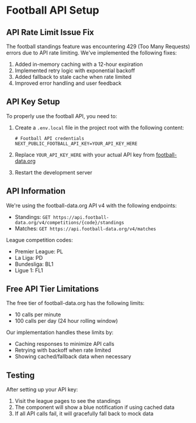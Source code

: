 # Football API Setup

## API Rate Limit Issue Fix

The football standings feature was encountering 429 (Too Many Requests) errors due to API rate limiting. We've implemented the following fixes:

1. Added in-memory caching with a 12-hour expiration
2. Implemented retry logic with exponential backoff
3. Added fallback to stale cache when rate limited
4. Improved error handling and user feedback

## API Key Setup

To properly use the football API, you need to:

1. Create a `.env.local` file in the project root with the following content:

   ```
   # Football API credentials
   NEXT_PUBLIC_FOOTBALL_API_KEY=YOUR_API_KEY_HERE
   ```

2. Replace `YOUR_API_KEY_HERE` with your actual API key from [football-data.org](https://www.football-data.org/)

3. Restart the development server

## API Information

We're using the football-data.org API v4 with the following endpoints:

- Standings: `GET https://api.football-data.org/v4/competitions/{code}/standings`
- Matches: `GET https://api.football-data.org/v4/matches`

League competition codes:

- Premier League: PL
- La Liga: PD
- Bundesliga: BL1
- Ligue 1: FL1

## Free API Tier Limitations

The free tier of football-data.org has the following limits:

- 10 calls per minute
- 100 calls per day (24 hour rolling window)

Our implementation handles these limits by:

- Caching responses to minimize API calls
- Retrying with backoff when rate limited
- Showing cached/fallback data when necessary

## Testing

After setting up your API key:

1. Visit the league pages to see the standings
2. The component will show a blue notification if using cached data
3. If all API calls fail, it will gracefully fall back to mock data
